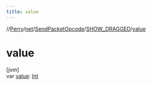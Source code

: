```yaml
---
title: value
---
```

//[Perry](../../../../index.html)/[net](../../index.html)/[SendPacketOpcode](../index.html)/[SHOW_DRAGGED](index.html)/[value](value.html)



# value



[jvm]\
var [value](value.html): [Int](https://kotlinlang.org/api/latest/jvm/stdlib/kotlin/-int/index.html)




